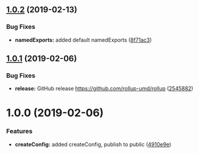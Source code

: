 ## [1.0.2](https://github.com/rollup-umd/rollup/compare/v1.0.1...v1.0.2) (2019-02-13)


### Bug Fixes

* **namedExports:** added default namedExports ([8f71ac3](https://github.com/rollup-umd/rollup/commit/8f71ac3))

## [1.0.1](https://github.com/rollup-umd/rollup/compare/v1.0.0...v1.0.1) (2019-02-06)


### Bug Fixes

* **release:** GitHub release https://github.com/rollup-umd/rollup ([2545882](https://github.com/rollup-umd/rollup/commit/2545882))

# 1.0.0 (2019-02-06)


### Features

* **createConfig:** added createConfig, publish to public ([4910e9e](https://module.kopaxgroup.com/rollup-umd/rollup/commit/4910e9e))
